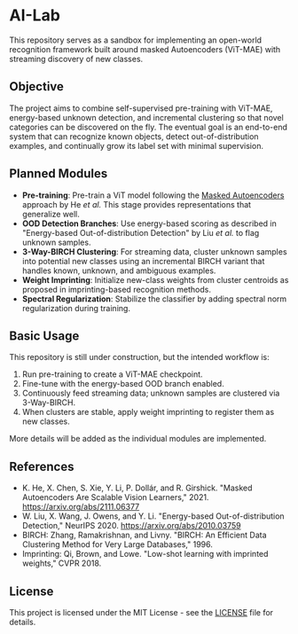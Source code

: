 # AI-Lab

This repository serves as a sandbox for implementing an open-world recognition framework built around masked Autoencoders (ViT-MAE) with streaming discovery of new classes.

## Objective

The project aims to combine self-supervised pre-training with ViT-MAE, energy-based unknown detection, and incremental clustering so that novel categories can be discovered on the fly. The eventual goal is an end-to-end system that can recognize known objects, detect out-of-distribution examples, and continually grow its label set with minimal supervision.

## Planned Modules

- **Pre-training**: Pre-train a ViT model following the [Masked Autoencoders](https://github.com/facebookresearch/mae) approach by He *et al.* This stage provides representations that generalize well.
- **OOD Detection Branches**: Use energy-based scoring as described in "Energy-based Out-of-distribution Detection" by Liu *et al.* to flag unknown samples.
- **3-Way-BIRCH Clustering**: For streaming data, cluster unknown samples into potential new classes using an incremental BIRCH variant that handles known, unknown, and ambiguous examples.
- **Weight Imprinting**: Initialize new-class weights from cluster centroids as proposed in imprinting-based recognition methods.
- **Spectral Regularization**: Stabilize the classifier by adding spectral norm regularization during training.

## Basic Usage

This repository is still under construction, but the intended workflow is:

1. Run pre-training to create a ViT-MAE checkpoint.
2. Fine-tune with the energy-based OOD branch enabled.
3. Continuously feed streaming data; unknown samples are clustered via 3-Way-BIRCH.
4. When clusters are stable, apply weight imprinting to register them as new classes.

More details will be added as the individual modules are implemented.

## References

- K. He, X. Chen, S. Xie, Y. Li, P. Dollár, and R. Girshick. "Masked Autoencoders Are Scalable Vision Learners," 2021. <https://arxiv.org/abs/2111.06377>
- W. Liu, X. Wang, J. Owens, and Y. Li. "Energy-based Out-of-distribution Detection," NeurIPS 2020. <https://arxiv.org/abs/2010.03759>
- BIRCH: Zhang, Ramakrishnan, and Livny. "BIRCH: An Efficient Data Clustering Method for Very Large Databases," 1996.
- Imprinting: Qi, Brown, and Lowe. "Low-shot learning with imprinted weights," CVPR 2018.


## License

This project is licensed under the MIT License - see the [LICENSE](LICENSE) file for details.

